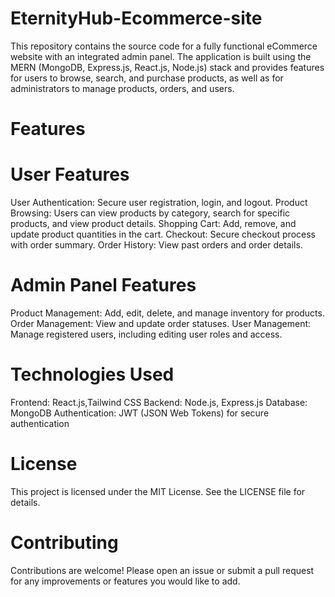 # EternityHub-Ecommerce-site
This repository contains the source code for a fully functional eCommerce website with an integrated admin panel. The application is built using the MERN (MongoDB, Express.js, React.js, Node.js) stack and provides features for users to browse, search, and purchase products, as well as for administrators to manage products, orders, and users.

# Features
# User Features
User Authentication: Secure user registration, login, and logout.
Product Browsing: Users can view products by category, search for specific products, and view product details.
Shopping Cart: Add, remove, and update product quantities in the cart.
Checkout: Secure checkout process with order summary.
Order History: View past orders and order details.

# Admin Panel Features
Product Management: Add, edit, delete, and manage inventory for products.
Order Management: View and update order statuses.
User Management: Manage registered users, including editing user roles and access.

# Technologies Used
Frontend: React.js,Tailwind CSS
Backend: Node.js, Express.js
Database: MongoDB
Authentication: JWT (JSON Web Tokens) for secure authentication

# License
This project is licensed under the MIT License. See the LICENSE file for details.

# Contributing
Contributions are welcome! Please open an issue or submit a pull request for any improvements or features you would like to add.


